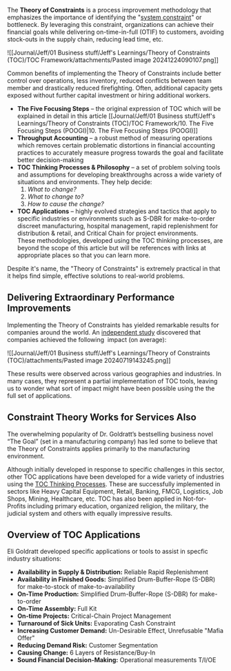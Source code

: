The **Theory of Constraints** is a process improvement methodology that emphasizes the importance of identifying the "[system constraint](https://www.tocinstitute.org/constraint-definition.html)" or bottleneck. By leveraging this constraint, organizations can achieve their financial goals while delivering on-time-in-full (OTIF) to customers, avoiding stock-outs in the supply chain, reducing lead time, etc.  

![[Journal/Jeff/01 Business stuff/Jeff's Learnings/Theory of Constraints (TOC)/TOC Framework/attachments/Pasted image 20241224090107.png]]
  
​Common benefits of implementing the Theory of Constraints include better control over operations, less inventory, reduced conflicts between team member and drastically reduced firefighting. Often, additional capacity gets exposed without further capital investment or hiring additional workers.

- **The Five Focusing Steps** – the original expression of TOC which will be explained in detail in this article [[Journal/Jeff/01 Business stuff/Jeff's Learnings/Theory of Constraints (TOC)/TOC Framework/10. The Five Focusing Steps (POOGI)|10. The Five Focusing Steps (POOGI)]]
- **Throughput Accounting** – a robust method of measuring operations which removes certain problematic distortions in financial accounting practices to accurately measure progress towards the goal and facilitate better decision-making  
- **TOC Thinking Processes & Philosophy** – a set of problem solving tools and assumptions for developing breakthroughs across a wide variety of situations and environments. They help decide: 
    1. _What to change?_
    2. _What to change to?_
    3. _How to cause the change?_
- **TOC Applications** – highly evolved strategies and tactics that apply to specific industries or environments such as S-DBR for make-to-order discreet manufacturing, hospital management, rapid replenishment for distribution & retail, and Critical Chain for project environments. These methodologies, developed using the TOC thinking processes, are beyond the scope of this article but will be references with links at appropriate places so that you can learn more. 

Despite it's name, the "Theory of Constraints" is extremely practical in that it helps find simple, effective solutions to real-world problems.

## Delivering Extraordinary Performance Improvements

Implementing the Theory of Constraints has yielded remarkable results for companies around the world. An [independent study](https://www.tocinstitute.org/uploads/1/2/7/9/12796657/toc_impact_study.pdf) discovered that companies achieved the following  impact (on average):

![[Journal/Jeff/01 Business stuff/Jeff's Learnings/Theory of Constraints (TOC)/attachments/Pasted image 20240719143245.png]]

These results were observed across various geographies and industries. In many cases, they represent a partial implementation of TOC tools, leaving us to wonder what sort of impact might have been possible using the the full set of applications.  

## Constraint Theory Works for Services Also

The overwhelming popularity of Dr. Goldratt’s bestselling business novel “The Goal” (set in a manufacturing company) has led some to believe that the Theory of Constraints applies primarily to the manufacturing environment.  
  
Although initially developed in response to specific challenges in this sector, other TOC applications have been developed for a wide variety of industries using the [TOC Thinking Processes](https://www.tocinstitute.org/toc-thinking-processes.html). These are successfully implemented in sectors like Heavy Capital Equipment, Retail, Banking, FMCG, Logistics, Job Shops, Mining, Healthcare, etc. TOC has also been applied in Not-for-Profits including primary education, organized religion, the military, the judicial system and others with equally impressive results.

## Overview of TOC Applications

Eli Goldratt developed specific applications or tools to assist in specfic industry situations: 

- **Availability in Supply & Distribution:** Reliable Rapid Replenishment
- **Availability in Finished Goods:** Simplified Drum-Buffer-Rope (S-DBR) for make-to-stock of make-to-availability
- **On-Time Production:** Simplified Drum-Buffer-Rope (S-DBR) for make-to-order
- **On-Time Assembly:** Full Kit
- **On-time Projects:** Critical-Chain Project Management
- **Turnaround of Sick Units:** Evaporating Cash Constraint
- **Increasing Customer Demand:** Un-Desirable Effect, Unrefusable "Mafia Offer"
- **Reducing Demand Risk:** Customer Segmentation
- **Causing Change:** 6 Layers of Resistance/Buy-In
- **Sound Financial Decision-Making:** Operational measurements T/I/OE

